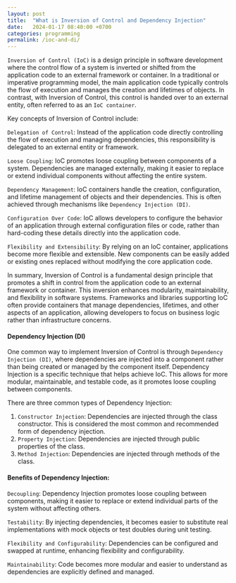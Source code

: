 ```yaml
---
layout: post
title:  "What is Inversion of Control and Dependency Injection"
date:   2024-01-17 08:40:00 +0700
categories: programming
permalink: /ioc-and-di/
---
```

`Inversion of Control (IoC)` is a design principle in software development where the control flow of a system is inverted or shifted from the application code to an external framework or container. In a traditional or imperative programming model, the main application code typically controls the flow of execution and manages the creation and lifetimes of objects. In contrast, with Inversion of Control, this control is handed over to an external entity, often referred to as an `IoC container`.

Key concepts of Inversion of Control include:

`Delegation of Control`: Instead of the application code directly controlling the flow of execution and managing dependencies, this responsibility is delegated to an external entity or framework.

`Loose Coupling`: IoC promotes loose coupling between components of a system. Dependencies are managed externally, making it easier to replace or extend individual components without affecting the entire system.

`Dependency Management`: IoC containers handle the creation, configuration, and lifetime management of objects and their dependencies. This is often achieved through mechanisms like `Dependency Injection (DI)`.

`Configuration Over Code`: IoC allows developers to configure the behavior of an application through external configuration files or code, rather than hard-coding these details directly into the application code.

`Flexibility and Extensibility`: By relying on an IoC container, applications become more flexible and extensible. New components can be easily added or existing ones replaced without modifying the core application code.

In summary, Inversion of Control is a fundamental design principle that promotes a shift in control from the application code to an external framework or container. This inversion enhances modularity, maintainability, and flexibility in software systems. Frameworks and libraries supporting IoC often provide containers that manage dependencies, lifetimes, and other aspects of an application, allowing developers to focus on business logic rather than infrastructure concerns.

#### Dependency Injection (DI)

One common way to implement Inversion of Control is through `Dependency Injection (DI)`, where dependencies are injected into a component rather than being created or managed by the component itself. Dependency Injection is a specific technique that helps achieve IoC. This allows for more modular, maintainable, and testable code, as it promotes loose coupling between components.

There are three common types of Dependency Injection:

1. `Constructor Injection`: Dependencies are injected through the class constructor. This is considered the most common and recommended form of dependency injection.
2. `Property Injection`: Dependencies are injected through public properties of the class.
3. `Method Injection`: Dependencies are injected through methods of the class.

#### Benefits of Dependency Injection:

`Decoupling`: Dependency Injection promotes loose coupling between components, making it easier to replace or extend individual parts of the system without affecting others.

`Testability`: By injecting dependencies, it becomes easier to substitute real implementations with mock objects or test doubles during unit testing.

`Flexibility and Configurability`: Dependencies can be configured and swapped at runtime, enhancing flexibility and configurability.

`Maintainability`: Code becomes more modular and easier to understand as dependencies are explicitly defined and managed.